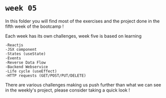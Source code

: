 # `week 05`

In this folder you will find most of the exercises and the project done in the fifth week of the bootcamp !

Each week has its own challenges, week five is based on learning 

    -Reactjs
    -JSX component
    -States (useState)
    -Events
    -Reverse Data Flow
    -Backend Webservice
    -Life cycle (useEffect)
    -HTTP requests (GET/POST/PUT/DELETE)

There are various challenges making us push further than what we can see in the weekly's project, please consider taking a quick look !

